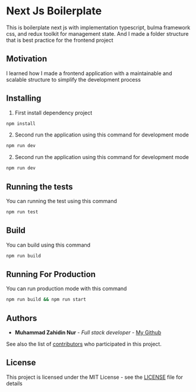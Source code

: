 # Next Js Boilerplate

This is boilerplate next js with implementation typescript, bulma framework css, and redux toolkit for management state. And I made a folder structure that is best practice for the frontend project

## Motivation

I learned how I made a frontend application with a maintainable and scalable structure to simplify the development process

## Installing

1. First install dependency project

```bash
npm install
```

2. Second run the application using this command for development mode

```bash
npm run dev
```

2. Second run the application using this command for development mode

```bash
npm run dev
```

## Running the tests

You can running the test using this command

```bash
npm run test
```

## Build

You can build using this command

```bash
npm run build
```

## Running For Production

You can run production mode with this command

```bash
npm run build && npm run start
```

## Authors

- **Muhammad Zahidin Nur** - _Full stack developer_ - [My Github](https://github.com/zahidin)

See also the list of [contributors](https://github.com/zahidin/next-ts-boilerplate/contributors) who participated in this project.

## License

This project is licensed under the MIT License - see the [LICENSE](LICENSE) file for details
